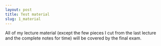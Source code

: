 ```yaml
---
layout: post
title: Test material
slug: 1_material
---
```


All of my lecture material (except the few pieces I cut from the last lecture and the complete notes for time) will be covered by the final exam.

